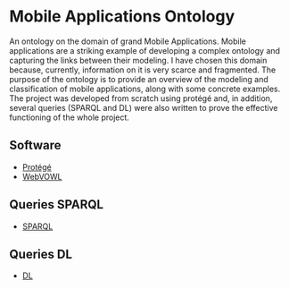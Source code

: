 # Mobile Applications Ontology

An ontology on the domain of grand Mobile Applications. Mobile applications are a striking example of developing a complex ontology and capturing the links between their modeling. I have chosen this domain because, currently, information on it is very scarce and fragmented. The purpose of the ontology is to provide an overview of the modeling and classification of mobile applications, along with some concrete examples. The project was developed from scratch using protégé and, in addition, several queries (SPARQL and DL) were also written to prove the effective functioning of the whole project.

## Software

* [Protégé](https://protege.stanford.edu/products.php#desktop-protege)
* [WebVOWL](http://vowl.visualdataweb.org/webvowl.html)

## Queries SPARQL

* [SPARQL](Queries/SPARQL.md)
  
## Queries DL

* [DL](Queries/DL.md)
